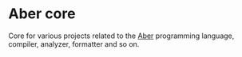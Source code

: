 # Aber core
Core for various projects related to the [Aber](https://github.com/Hedgehogo/aber.io) programming language, compiler, analyzer, formatter and so on.
